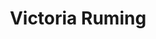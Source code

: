 ---
layout: people
title: Victoria Ruming
image: 
role: Vice President of Outreach and Sponsorship
degree: Mechatronic / Biomedical Engineering
index: 3
linkedin-url:
status: current_executive
year: 2020
---